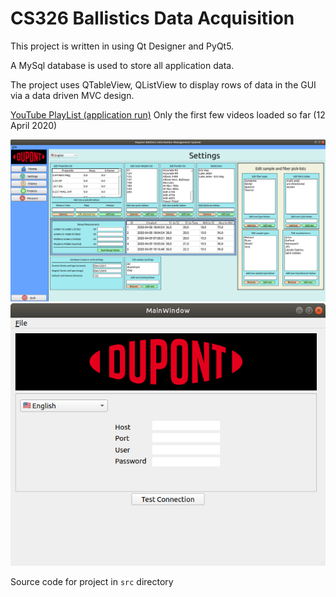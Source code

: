 
# CS326 Ballistics Data Acquisition

This project is written in using Qt Designer and PyQt5.

A MySql database is used to store all application data.

The project uses QTableView, QListView to display rows of data in the GUI via a data driven MVC design.

[YouTube PlayList (application run)](https://www.youtube.com/playlist?list=PLxqDZAbH9k3mWbs3I2YZCNSHZbmUAgxML)  Only the first few videos loaded so far (12 April 2020)

![ScreenShot](https://github.com/coffee247/SeniorDesign/blob/master/Screenshot.png)
![SETUP_ScreenShot](https://github.com/coffee247/SeniorDesign/blob/master/DBSetupScreen.png)

Source code for project in `src` directory

